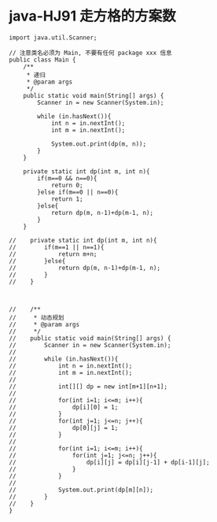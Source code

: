 # java-HJ91 走方格的方案数


    import java.util.Scanner;
    
    // 注意类名必须为 Main, 不要有任何 package xxx 信息
    public class Main {
        /**
         * 递归
         * @param args
         */
        public static void main(String[] args) {
            Scanner in = new Scanner(System.in);
    
            while (in.hasNext()){
                int n = in.nextInt();
                int m = in.nextInt();
    
                System.out.print(dp(m, n));
            }
        }
    
        private static int dp(int m, int n){
            if(m==0 && n==0){
                return 0;
            }else if(m==0 || n==0){
                return 1;
            }else{
                return dp(m, n-1)+dp(m-1, n);
            }
        }
    
    //    private static int dp(int m, int n){
    //        if(m==1 || n==1){
    //            return m+n;
    //        }else{
    //            return dp(m, n-1)+dp(m-1, n);
    //        }
    //    }
        
        
        
    //    /**
    //     * 动态规划
    //     * @param args
    //     */
    //    public static void main(String[] args) {
    //        Scanner in = new Scanner(System.in);
    //
    //        while (in.hasNext()){
    //            int n = in.nextInt();
    //            int m = in.nextInt();
    //
    //            int[][] dp = new int[m+1][n+1];
    //
    //            for(int i=1; i<=m; i++){
    //                dp[i][0] = 1;
    //            }
    //            for(int j=1; j<=n; j++){
    //                dp[0][j] = 1;
    //            }
    //
    //            for(int i=1; i<=m; i++){
    //                for(int j=1; j<=n; j++){
    //                    dp[i][j] = dp[i][j-1] + dp[i-1][j];
    //                }
    //            }
    //
    //            System.out.print(dp[m][n]);
    //        }
    //    }
    }

  

